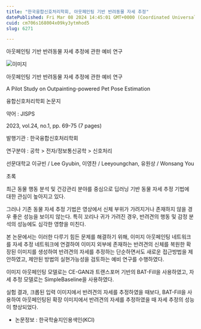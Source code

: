 ```yaml
---
title: "한국융합신호처리학회, 아웃페인팅 기반 반려동물 자세 추정"
datePublished: Fri Mar 08 2024 14:45:01 GMT+0000 (Coordinated Universal Time)
cuid: cm706s168004x09ky3ytmhod5
slug: 6271

---
```



아웃페인팅 기반 반려동물 자세 추정에 관한 예비 연구

![이미지](https://cdn.hashnode.com/res/hashnode/image/upload/v1739260470744/8b4f214f-9aec-4959-81eb-89039255fac2.jpeg)

아웃페인팅 기반 반려동물 자세 추정에 관한 예비 연구

A Pilot Study on Outpainting-powered Pet Pose Estimation

융합신호처리학회 논문지

약어 : JISPS

2023, vol.24, no.1, pp. 69-75 (7 pages)

발행기관 : 한국융합신호처리학회

연구분야 : 공학 > 전자/정보통신공학 > 신호처리

선문대학교 이규빈 / Lee Gyubin, 이영찬 / Leeyoungchan, 유원상 / Wonsang You

초록

최근 동물 행동 분석 및 건강관리 분야를 중심으로 딥러닝 기반 동물 자세 추정 기법에 대한 관심이 높아지고 있다.

그러나 기존 동물 자세 추정 기법은 영상에서 신체 부위가 가려지거나 존재하지 않을 경우 좋은 성능을 보이지 않는다. 특히 꼬리나 귀가 가려진 경우, 반려견의 행동 및 감정 분석의 성능에도 심각한 영향을 미친다.

본 논문에서는 이러한 다루기 힘든 문제를 해결하기 위해, 이미지 아웃페인팅 네트워크를 자세 추정 네트워크에 연결하여 이미지 외부에 존재하는 반려견의 신체를 복원한 확장된 이미지를 생성하여 반려견의 자세를 추정하는 단순하면서도 새로운 접근방법을 제안하였고, 제안된 방법의 실현가능성을 검토하는 예비 연구를 수행하였다.

이미지 아웃페인팅 모델로는 CE-GAN과 트랜스포머 기반의 BAT-Fill을 사용하였고, 자세 추정 모델로는 SimpleBaseline을 사용하였다.

실험 결과, 크롭된 입력 이미지에서 반려견의 자세를 추정하였을 때보다, BAT-Fill을 사용하여 아웃페인팅된 확장 이미지에서 반려견의 자세를 추정하였을 때 자세 추정의 성능이 향상되었다.

* 논문정보 : 한국학술지인용색인(KCI)